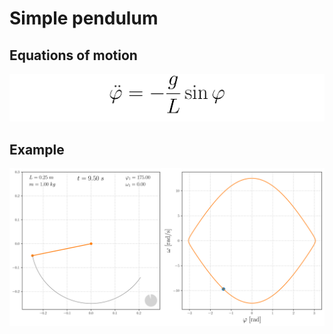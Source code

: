 # Simple pendulum

## Equations of motion
![ode](./ode_simple_pendulum.png)

## Example
![example](./simple_pendulum.svg)

